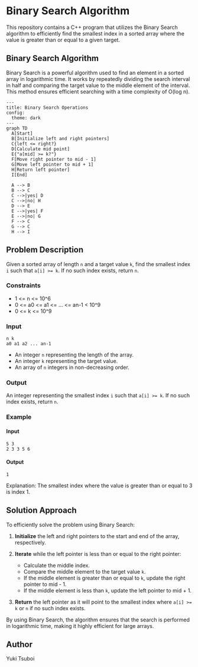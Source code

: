 # Binary Search Algorithm
This repository contains a C++ program that utilizes the Binary Search algorithm to efficiently find the smallest index in a sorted array where the value is greater than or equal to a given target.


## Binary Search Algorithm
Binary Search is a powerful algorithm used to find an element in a sorted array in logarithmic time. It works by repeatedly dividing the search interval in half and comparing the target value to the middle element of the interval. This method ensures efficient searching with a time complexity of O(log n).

```mermaid
---
title: Binary Search Operations
config:
  theme: dark
---
graph TD
  A[Start]
  B[Initialize left and right pointers]
  C{left <= right?}
  D[Calculate mid point]
  E{"a[mid] >= k?"}
  F[Move right pointer to mid - 1]
  G[Move left pointer to mid + 1]
  H[Return left pointer]
  I[End]

  A --> B
  B --> C
  C -->|yes| D
  C -->|no| H
  D --> E
  E -->|yes| F
  E -->|no| G
  F --> C
  G --> C
  H --> I
```


## Problem Description
Given a sorted array of length `n` and a target value `k`, find the smallest index `i` such that `a[i] >= k`. If no such index exists, return `n`.

### Constraints
- 1 <= n <= 10^6
- 0 <= a0 <= a1 <= ... <= an-1 < 10^9
- 0 <= k <= 10^9

### Input
```
n k
a0 a1 a2 ... an-1
```
- An integer `n` representing the length of the array.
- An integer `k` representing the target value.
- An array of `n` integers in non-decreasing order.

### Output
An integer representing the smallest index `i` such that `a[i] >= k`. If no such index exists, return `n`.

### Example
#### Input
```
5 3
2 3 3 5 6
```

#### Output
```
1
```
Explanation: The smallest index where the value is greater than or equal to 3 is index 1.


## Solution Approach
To efficiently solve the problem using Binary Search:

1. **Initialize** the left and right pointers to the start and end of the array, respectively.
   
2. **Iterate** while the left pointer is less than or equal to the right pointer:
   - Calculate the middle index.
   - Compare the middle element to the target value `k`.
   - If the middle element is greater than or equal to `k`, update the right pointer to mid - 1.
   - If the middle element is less than `k`, update the left pointer to mid + 1.

3. **Return** the left pointer as it will point to the smallest index where `a[i] >= k` or `n` if no such index exists.

By using Binary Search, the algorithm ensures that the search is performed in logarithmic time, making it highly efficient for large arrays.


## Author
Yuki Tsuboi
